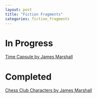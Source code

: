 ```yaml
---
layout: post
title: "Fiction Fragments"
categories: fiction_fragments
---
```


# In Progress

[Time Capsule by James Marshall](time_capsule.md)

# Completed

[Chess Club Characters by James Marshall](chess_club_characters.md)
